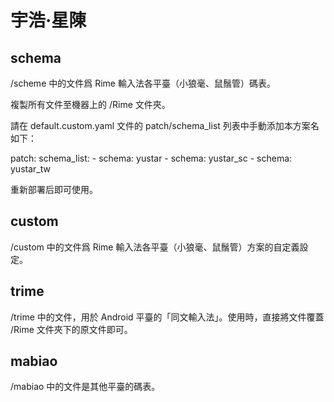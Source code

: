 # 宇浩·星陳

## schema

/scheme 中的文件爲 Rime 輸入法各平臺（小狼毫、鼠鬚管）碼表。

複製所有文件至機器上的 /Rime 文件夾。

請在 default.custom.yaml 文件的 patch/schema_list 列表中手動添加本方案名如下：

patch:
  schema_list:
    - schema: yustar
    - schema: yustar_sc
    - schema: yustar_tw

重新部署后即可使用。

## custom

/custom 中的文件爲 Rime 輸入法各平臺（小狼毫、鼠鬚管）方案的自定義設定。

## trime

/trime 中的文件，用於 Android 平臺的「同文輸入法」。使用時，直接將文件覆蓋 /Rime 文件夾下的原文件即可。

## mabiao

/mabiao 中的文件是其他平臺的碼表。
